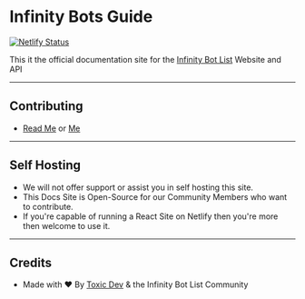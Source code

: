 # Infinity Bots Guide
[![Netlify Status](https://api.netlify.com/api/v1/badges/0b1de5fd-c932-4128-85b3-5268a61bfc7e/deploy-status)](https://app.netlify.com/sites/confident-panini-145ce5/deploys)

This it the official documentation site for the [Infinity Bot List](https://infinitybotlist.com) Website and API

--- 

## Contributing
* [Read Me](./docs/contributions/authoring.md) or [Me](https://docs.botlist.site/contributions/authoring/)

--- 

## Self Hosting
* We will not offer support or assist you in self hosting this site.
* This Docs Site is Open-Source for our Community Members who want to contribute.
* If you're capable of running a React Site on Netlify then you're more then welcome to use it.

---

## Credits
* Made with ❤️ By [Toxic Dev](https://toxicdev.me) & the Infinity Bot List Community

